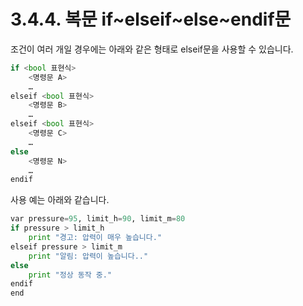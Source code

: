 # 3.4.4. 복문 if~elseif~else~endif문

조건이 여러 개일 경우에는 아래와 같은 형태로 elseif문을 사용할 수 있습니다.

```python
if <bool 표현식>
	<명령문 A>
	…
elseif <bool 표현식>
	<명령문 B>
	…
elseif <bool 표현식>
	<명령문 C>
	…
else
	<명령문 N>
	…
endif
```

사용 예는 아래와 같습니다.

```python
var pressure=95, limit_h=90, limit_m=80
if pressure > limit_h
	print "경고: 압력이 매우 높습니다."
elseif pressure > limit_m
	print "알림: 압력이 높습니다.."
else
	print "정상 동작 중."
endif
end
```



